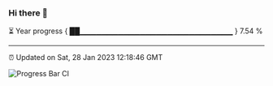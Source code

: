 ### Hi there 👋

⏳ Year progress { ██▁▁▁▁▁▁▁▁▁▁▁▁▁▁▁▁▁▁▁▁▁▁▁▁▁▁▁▁ } 7.54 %

---

⏰ Updated on Sat, 28 Jan 2023 12:18:46 GMT

![Progress Bar CI](https://github.com/liununu/liununu/workflows/Progress%20Bar%20CI/badge.svg)
